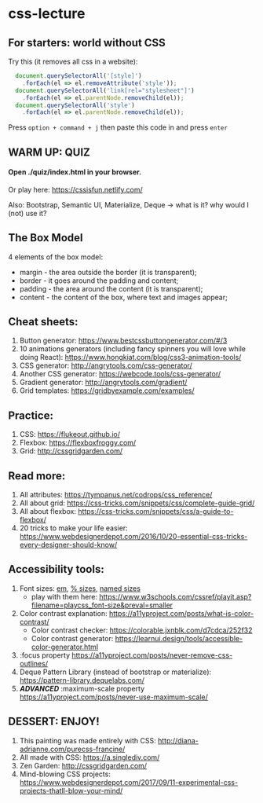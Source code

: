 # css-lecture

## For starters: world without CSS
Try this (it removes all css in a website):

```js
  document.querySelectorAll('[style]')
    .forEach(el => el.removeAttribute('style'));
  document.querySelectorAll('link[rel="stylesheet"]')
    .forEach(el => el.parentNode.removeChild(el));
  document.querySelectorAll('style')
    .forEach(el => el.parentNode.removeChild(el));
```
Press `option + command + j` then paste this code in and press `enter`

## WARM UP: QUIZ
#### Open ./quiz/index.html in your browser.
Or play here: <https://cssisfun.netlify.com/>

Also: Bootstrap, Semantic UI, Materialize, Deque -> what is it? why would I (not) use it?

## The Box Model
4 elements of the box model:
- margin - the area outside the border (it is transparent);
- border - it goes around the padding and content;
- padding - the area around the content (it is transparent);
- content - the content of the box, where text and images appear;

## Cheat sheets:
1. Button generator: <https://www.bestcssbuttongenerator.com/#/3>
2. 10 animations generators (including fancy spinners you will love while doing React): <https://www.hongkiat.com/blog/css3-animation-tools/>
3. CSS generator: <http://angrytools.com/css-generator/>
4. Another CSS generator: <https://webcode.tools/css-generator/>
5. Gradient generator: <http://angrytools.com/gradient/>
6. Grid templates: <https://gridbyexample.com/examples/>

## Practice:
1. CSS: <https://flukeout.github.io/>
2. Flexbox: <https://flexboxfroggy.com/>
3. Grid: <http://cssgridgarden.com/>

## Read more:
1. All attributes: <https://tympanus.net/codrops/css_reference/>
2. All about grid: <https://css-tricks.com/snippets/css/complete-guide-grid/>
3. All about flexbox: <https://css-tricks.com/snippets/css/a-guide-to-flexbox/>
4. 20 tricks to make your life easier: <https://www.webdesignerdepot.com/2016/10/20-essential-css-tricks-every-designer-should-know/>

## Accessibility tools:
1. Font sizes: [em](https://www.w3.org/TR/WCAG20-TECHS/C14.html), [% sizes](https://www.w3.org/TR/WCAG20-TECHS/C12.html), [named sizes](https://www.w3.org/TR/WCAG20-TECHS/C13.html)
    * play with them here: <https://www.w3schools.com/cssref/playit.asp?filename=playcss_font-size&preval=smaller>
2. Color contrast explanation: <https://a11yproject.com/posts/what-is-color-contrast/>
    * Color contrast checker: <https://colorable.jxnblk.com/d7cdca/252f32>
    * Color contrast generator: <https://learnui.design/tools/accessible-color-generator.html>
3. :focus property <https://a11yproject.com/posts/never-remove-css-outlines/>
4. Deque Pattern Library (instead of bootstrap or materialize): <https://pattern-library.dequelabs.com/>
5. ***ADVANCED*** :maximum-scale property <https://a11yproject.com/posts/never-use-maximum-scale/>

## DESSERT: ENJOY!
1. This painting was made entirely with CSS: <http://diana-adrianne.com/purecss-francine/>
2. All made with CSS: <https://a.singlediv.com/>
3. Zen Garden: <http://cssgridgarden.com/>
4. Mind-blowing CSS projects: <https://www.webdesignerdepot.com/2017/09/11-experimental-css-projects-thatll-blow-your-mind/>

